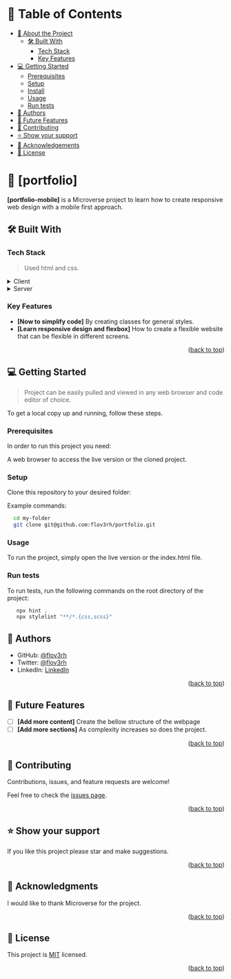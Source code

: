 # 📗 Table of Contents

- [📖 About the Project](#about-project)
  - [🛠 Built With](#built-with)
    - [Tech Stack](#tech-stack)
    - [Key Features](#key-features)
- [💻 Getting Started](#getting-started)
  - [Prerequisites](#prerequisites)
  - [Setup](#setup)
  - [Install](#install)
  - [Usage](#usage)
  - [Run tests](#run-tests)
- [👥 Authors](#authors)
- [🔭 Future Features](#future-features)
- [🤝 Contributing](#contributing)
- [⭐️ Show your support](#support)
- [🙏 Acknowledgements](#acknowledgements)
- [📝 License](#license)

# 📖 [portfolio] <a name="about-project"></a>

**[portfolio-mobile]** is a Microverse project to learn how to create responsive web design with a mobile first approach.

## 🛠 Built With <a name="built-with"></a>

### Tech Stack <a name="tech-stack"></a>

> Used html and css.

<details>
  <summary>Client</summary>
  <ul>
    <li><a href="">html</a></li>
    <li><a href="">css</a></li>
  </ul>
</details>

<details>
  <summary>Server</summary>
  <ul>
    <li><a href="">Github</a></li>
  </ul>
</details>

### Key Features <a name="key-features"></a>

- **[Now to simplify code]** By creating classes for general styles.
- **[Learn responsive design and flexbox]** How to create a flexible website that can be flexible in different screens.

<p align="right">(<a href="#readme-top">back to top</a>)</p>

## 💻 Getting Started <a name="getting-started"></a>

> Project can be easily pulled and viewed in any web browser and code editor of choice.

To get a local copy up and running, follow these steps.

### Prerequisites

In order to run this project you need:

A web browser to access the live version or the cloned project.

### Setup

Clone this repository to your desired folder:

Example commands:

```sh
  cd my-folder
  git clone git@github.com:flov3rh/portfolio.git
```

### Usage

To run the project, simply open the live version or the index.html file.

### Run tests

To run tests, run the following commands on the root directory of the project:

```sh
   npx hint .
   npx stylelint "**/*.{css,scss}"

```
## 👥 Authors <a name="authors"></a>

- GitHub: [@flov3rh](https://github.com/flov3rh)
- Twitter: [@flov3rh](https://twitter.com/flov3rh)
- LinkedIn: [LinkedIn](https://www.linkedin.com/in/flov3rh/)

<p align="right">(<a href="#readme-top">back to top</a>)</p>

## 🔭 Future Features <a name="future-features"></a>

- [ ] **[Add more content]** Create the bellow structure of the webpage
- [ ] **[Add more sections]** As complexity increases so does the project.

<p align="right">(<a href="#readme-top">back to top</a>)</p>

## 🤝 Contributing <a name="contributing"></a>

Contributions, issues, and feature requests are welcome!

Feel free to check the [issues page](../../issues/).

<p align="right">(<a href="#readme-top">back to top</a>)</p>

## ⭐️ Show your support <a name="support"></a>

If you like this project please star and make suggestions.

<p align="right">(<a href="#readme-top">back to top</a>)</p>

## 🙏 Acknowledgments <a name="acknowledgements"></a>

I would like to thank Microverse for the project.

<p align="right">(<a href="#readme-top">back to top</a>)</p>

## 📝 License <a name="license"></a>

This project is [MIT](./MIT.md) licensed.

<p align="right">(<a href="#readme-top">back to top</a>)</p>

